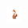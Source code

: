 <img src="https://raw.githubusercontent.com/Unp1xelt/Unp1xelt/main/fox.gif" width="30px" height="30px" />
